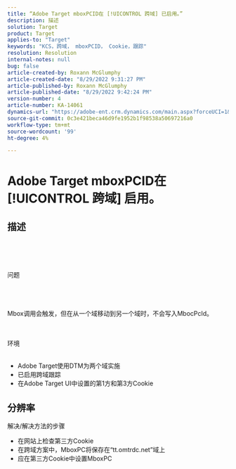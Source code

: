 ```yaml
---
title: “Adobe Target mboxPCID在 [!UICONTROL 跨域] 已启用。”
description: 描述
solution: Target
product: Target
applies-to: "Target"
keywords: "KCS，跨域， mboxPCID， Cookie，跟踪"
resolution: Resolution
internal-notes: null
bug: false
article-created-by: Roxann McGlumphy
article-created-date: "8/29/2022 9:31:27 PM"
article-published-by: Roxann McGlumphy
article-published-date: "8/29/2022 9:42:24 PM"
version-number: 4
article-number: KA-14061
dynamics-url: "https://adobe-ent.crm.dynamics.com/main.aspx?forceUCI=1&pagetype=entityrecord&etn=knowledgearticle&id=003243eb-e127-ed11-9db1-002248086d3d"
source-git-commit: 0c3e421beca46d9fe1952b1f98538a50697216a0
workflow-type: tm+mt
source-wordcount: '99'
ht-degree: 4%

---
```


# Adobe Target mboxPCID在 [!UICONTROL 跨域] 启用。

## 描述

<br><br><br><br>问题<br><br><br><br><br>
Mbox调用会触发，但在从一个域移动到另一个域时，不会写入MbocPcId。


<br><br>环境<br><br>
- Adobe Target使用DTM为两个域实施
- 已启用跨域跟踪
- 在Adobe Target UI中设置的第1方和第3方Cookie



## 分辨率

解决/解决方法的步骤
- 在网站上检查第三方Cookie
- 在跨域方案中，MboxPC将保存在“tt.omtrdc.net”域上
- 应在第三方Cookie中设置MboxPC





